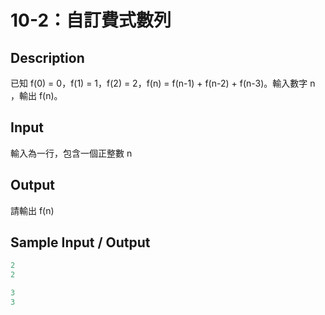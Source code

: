# 10-2：自訂費式數列

## Description

已知 f(0) = 0，f(1) = 1，f(2) = 2，f(n) = f(n-1) + f(n-2) + f(n-3)。輸入數字 n ，輸出 f(n)。

## Input

輸入為一行，包含一個正整數 n

## Output

請輸出 f(n)

## Sample Input / Output

```py
2
2
```
```py
3
3
```